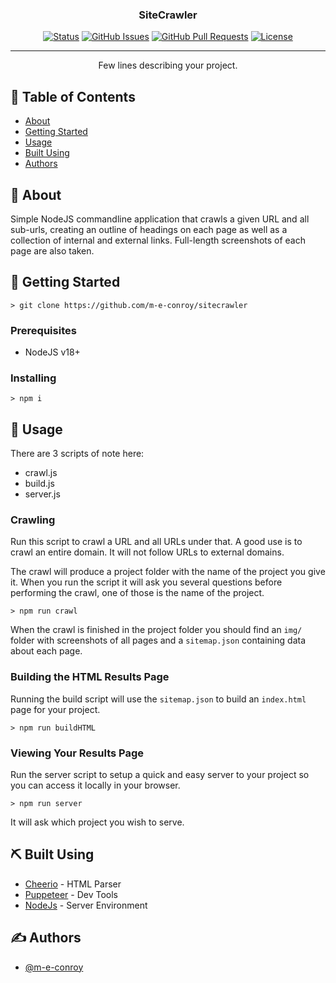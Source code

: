 <h3 align="center">SiteCrawler</h3>

<div align="center">

[![Status](https://img.shields.io/badge/status-active-success.svg)]()
[![GitHub Issues](https://img.shields.io/github/issues/kylelobo/The-Documentation-Compendium.svg)](https://github.com/kylelobo/The-Documentation-Compendium/issues)
[![GitHub Pull Requests](https://img.shields.io/github/issues-pr/kylelobo/The-Documentation-Compendium.svg)](https://github.com/kylelobo/The-Documentation-Compendium/pulls)
[![License](https://img.shields.io/badge/license-MIT-blue.svg)](/LICENSE)

</div>

---

<p align="center"> Few lines describing your project.
    <br> 
</p>

## 📝 Table of Contents

- [About](#about)
- [Getting Started](#getting_started)
- [Usage](#usage)
- [Built Using](#built_using)
- [Authors](#authors)

## 🧐 About <a name = "about"></a>

Simple NodeJS commandline application that crawls a given URL and all sub-urls, creating an outline of headings on each page as well as a collection of internal and external links.  Full-length screenshots of each page are also taken.

## 🏁 Getting Started <a name = "getting_started"></a>

```
> git clone https://github.com/m-e-conroy/sitecrawler
```

### Prerequisites

- NodeJS v18+


### Installing

```
> npm i
```

## 🎈 Usage <a name="usage"></a>

There are 3 scripts of note here:

- crawl.js
- build.js
- server.js

### Crawling

Run this script to crawl a URL and all URLs under that.  A good use is to crawl an entire domain.  It will not follow URLs to external domains.

The crawl will produce a project folder with the name of the project you give it. When you run the script it will ask you several questions before performing the crawl, one of those is the name of the project.

```
> npm run crawl
```

When the crawl is finished in the project folder you should find an `img/` folder with screenshots of all pages and a `sitemap.json` containing data about each page.

### Building the HTML Results Page

Running the build script will use the `sitemap.json` to build an `index.html` page for your project.

```
> npm run buildHTML
```

### Viewing Your Results Page

Run the server script to setup a quick and easy server to your project so you can access it locally in your browser.

```
> npm run server
```

It will ask which project you wish to serve.

## ⛏️ Built Using <a name = "built_using"></a>

- [Cheerio](https://cheerio.js.org/) - HTML Parser
- [Puppeteer](https://pptr.dev/) - Dev Tools
- [NodeJs](https://nodejs.org/en/) - Server Environment

## ✍️ Authors <a name = "authors"></a>

- [@m-e-conroy](https://github.com/m-e-conroy/)
